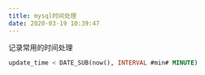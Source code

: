 ```yaml
---
title: mysql时间处理
date: 2020-03-19 10:39:47
---
```


记录常用的时间处理

```sql
update_time < DATE_SUB(now(), INTERVAL #min# MINUTE)
```
